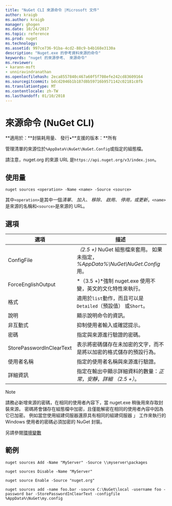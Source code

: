 ```yaml
---
title: "NuGet CLI 來源命令 |Microsoft 文件"
author: kraigb
ms.author: kraigb
manager: ghogen
ms.date: 10/24/2017
ms.topic: reference
ms.prod: nuget
ms.technology: 
ms.assetid: 997ce736-91ba-4cd2-88c9-b4b168e3130a
description: "Nuget.exe 的參考資料來源的命令"
keywords: "nuget 的來源參考、 來源命令"
ms.reviewer:
- karann-msft
- unniravindranathan
ms.openlocfilehash: 2eca8557840c467a60f5f708efe242cd83609164
ms.sourcegitcommit: bdcd2046b1b187d8b59716b9571142c02181c8fb
ms.translationtype: MT
ms.contentlocale: zh-TW
ms.lasthandoff: 01/10/2018
---
```

# <a name="sources-command-nuget-cli"></a>來源命令 (NuGet CLI)

**適用於：**封裝耗用量、 發行&bullet;**支援的版本：**所有

管理清單的來源位於`%AppData%\NuGet\NuGet.Config`或指定的組態檔。

請注意，nuget.org 的來源 URL 是`https://api.nuget.org/v3/index.json`。

## <a name="usage"></a>使用量

```
nuget sources <operation> -Name <name> -Source <source>
```

其中`<operation>`是其中一個*清單、 加入、 移除、 啟用、 停用，*或*更新*，`<name>`是來源的名稱和`<source>`是來源的 URL。

## <a name="options"></a>選項

| 選項 | 描述 |
| --- | --- |
| ConfigFile | *（2.5 +)* NuGet 組態檔來套用。 如果未指定， *%AppData%\NuGet\NuGet.Config*用。 |
| ForceEnglishOutput | *（3.5 +)*強制 nuget.exe 使用不變，英文的文化特性來執行。 |
| 格式 | 適用於`list`動作，而且可以是`Detailed`（預設值） 或`Short`。 |
| 說明 | 顯示說明命令的資訊。 |
| 非互動式 | 抑制使用者輸入或確認提示。 |
| 密碼 | 指定與來源進行驗證的密碼。 |
| StorePasswordInClearText | 表示將密碼儲存在未加密的文字，而不是將以加密的格式儲存的預設行為。 |
| 使用者名稱 | 指定的使用者名稱與來源進行驗證。 |
| 詳細資訊 | 指定在輸出中顯示詳細資料的數量：*正常*，*安靜*，*詳細 （2.5 +）*。 |

> [!Note]
> 請務必新增來源的密碼，在相同的使用者內容下，當 nuget.exe 稍後用來存取封裝來源。 密碼將會儲存在組態檔中加密，且僅能解密在相同的使用者內容中因為它已加密。 例如當您使用組建伺服器還原具有相同的組建伺服器 」 工作來執行的 Windows 使用者的密碼必須加密的 NuGet 封裝。

另請參閱[環境變數](cli-ref-environment-variables.md)

## <a name="examples"></a>範例

```
nuget sources Add -Name "MyServer" -Source \\myserver\packages

nuget sources Disable -Name "MyServer"

nuget source Enable -Source "nuget.org"

nuget sources add -name foo.bar -source C:\NuGet\local -username foo -password bar -StorePasswordInClearText -configfile %AppData%\NuGet\my.config
```
